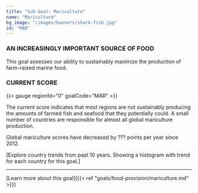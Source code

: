 ```yaml
---
title: "Sub-Goal: Mariculture"
name: "Mariculture"
bg_image: "/images/banners/shark-fish.jpg"
id: "MAR"
---
```


### AN INCREASINGLY IMPORTANT SOURCE OF FOOD
This goal assesses our ability to sustainably maximize the production of farm-raised marine food.

### CURRENT SCORE

{{< gauge regionId="0" goalCode="MAR" >}}

The current score indicates that most regions are not sustainably producing the amounts of farmed fish and seafood that they potentially could.  A small number of countries are responsible for almost all global mariculture production.

Global mariculture scores have decreased by ??? points per year since 2012.

[Explore country trends from past 10 years. Showing a histogram with trend for each country for this goal.]

----




[Learn more about this goal]({{< ref "goals/food-provision/mariculture.md" >}})